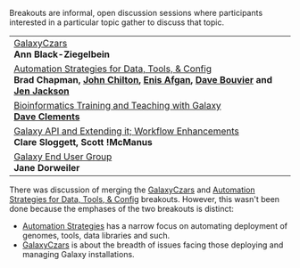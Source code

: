 Breakouts are informal, open discussion sessions where participants interested in a particular topic gather to discuss that topic.  

<table>
  <tr>
    <td> </strong><a href='/Community/GalaxyAdmins/Meetups/2012_07_27'>GalaxyCzars</a><strong><br /> Ann Black-Ziegelbein </td>
  </tr>
  <tr>
    <td> </strong><a href='AutomationStrategies'>Automation Strategies for Data, Tools, & Config</a><strong><br /> Brad Chapman, <a href='/JohnChilton'>John Chilton</a>, <a href='/EnisAfgan'>Enis Afgan</a>, <a href='/DaveBouvier'>Dave Bouvier</a> and <a href='/JenniferJackson'>Jen Jackson</a> </td>
  </tr>
  <tr>
    <td> </strong><a href='BioinformaticsTraining'>Bioinformatics Training and Teaching with Galaxy</a><strong><br /><a href='/DaveClements'>Dave Clements</a> </td>
  </tr>
  <tr>
    <td> </strong><a href='WorkflowsAndAPI'>Galaxy API and Extending it; Workflow Enhancements</a><strong><br />Clare Sloggett, Scott !McManus </td>
  </tr>
  <tr>
    <td> </strong><a href='EndUsers'>Galaxy End User Group</a><strong> <br /> Jane Dorweiler </td>
  </tr>
</table>


There was discussion of merging the [GalaxyCzars](/Community/GalaxyAdmins/Meetups/2012_07_27) and [Automation Strategies for Data, Tools, & Config](AutomationStrategies) breakouts.  However, this wasn't been done because the emphases of the two breakouts is distinct:
* [Automation Strategies](AutomationStrategies) has a narrow focus on automating deployment of genomes, tools, data libraries and such.
* [GalaxyCzars](/Community/GalaxyAdmins/Meetups/2012_07_27) is about the breadth of issues facing those deploying and managing Galaxy installations.
